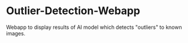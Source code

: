 # Outlier-Detection-Webapp
Webapp to display results of AI model which detects "outliers" to known images.
